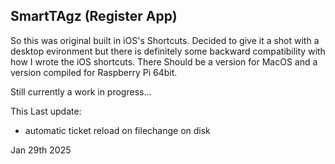 SmartTAgz (Register App)
---

So this was original built in iOS's Shortcuts. Decided to give it a shot with a desktop evironment but there is definitely some backward compatibility with how I wrote the iOS shortcuts. There Should be a version for MacOS and a version compiled for Raspberry Pi 64bit.  

Still currently a work in progress...


This Last update:

- automatic ticket reload on filechange on disk

Jan 29th 2025

